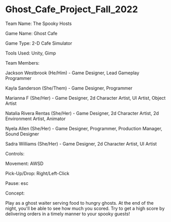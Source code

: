 # Ghost_Cafe_Project_Fall_2022

Team Name: The Spooky Hosts

Game Name: Ghost Cafe

Game Type: 2-D Cafe Simulator

Tools Used: Unity, Gimp


Team Members:


  Jackson Westbrook (He/Him) - Game Designer, Lead Gameplay Programmer
  
  Kayla Sanderson (She/Them) - Game Designer, Programmer

  Marianna F (She/Her) - Game Designer, 2d Character Artist, UI Artist, Object Artist
  
  Natalia Rivera Rentas (She/Her) - Game Designer, 2d Character Artist, 2d Environment Artist, Animator
  
  Nyela Allen (She/Her) - Game Designer, Programmer, Production Manager, Sound Designer
  
  Sadra Williams (She/Her) - Game Designer, 2d Character Artist, UI Artist
  
  
Controls:


  Movement: AWSD
  
  Pick-Up/Drop: Right/Left-Click
  
  Pause: esc
  
  
Concept:

  Play as a ghost waiter serving food to hungry ghosts.  At the end of the night, you'll be able to see how much you scored. Try to get a high score by delivering orders in a timely manner to your spooky guests!
  

